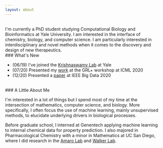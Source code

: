 ```yaml
---
layout: about
---
```


<br/>
I'm currently a PhD student studying Computational Biology and Bioinformatics at Yale University. I am interested in the interface of chemistry, biology, and computer science. I am particularly interested in interdisciplinary and novel methods when it comes to the discovery and design of new therapeutics. 

<br/>
### What's New

- (06/19) I've joined the [Krishnaswamy Lab](https://www.krishnaswamylab.org/) at Yale 
- (07/20) Presented my [work](https://grlplus.github.io/papers/43.pdf) at the GRL+ workshop at ICML 2020
- (12/20) Presented a [paper](https://ieeexplore.ieee.org/document/9378305) at IEEE Big Data 2020

<br/>
### A Little About Me

I'm interested in a lot of things but I spend most of my time at the intersection of mathematics, computer science, and biology. More specifically, I often focus the use of machine learning, mainly unsupervised methods, to elucidate underlying drivers in biological processes. 
 
Before graduate school, I interned at Genentech applying machine learning to internal chemical data for property prediction. 
I also majored in Pharmacological Chemistry with a minor in Mathematics at UC San Diego, where I did research in the [Amaro Lab](https://amarolab.ucsd.edu/) and [Walker Lab](http://www.rosswalker.co.uk). 

